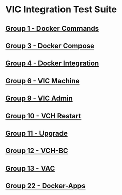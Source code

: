 VIC Integration Test Suite
=======


[Group 1 - Docker Commands](Group1-Docker-Commands/TestCases.md)
-
[Group 3 - Docker Compose](Group3-Docker-Compose/TestCases.md)
-
[Group 4 - Docker Integration](Group4-Docker-Integration/TestCases.md)
-
[Group 6 - VIC Machine](Group6-VIC-Machine/TestCases.md)
-
[Group 9 - VIC Admin](Group9-VIC-Admin/TestCases.md)
-
[Group 10 - VCH Restart](Group10-VCH-Restart/TestCases.md)
-
[Group 11 - Upgrade](Group11-Upgrade/TestCases.md)
-
[Group 12 - VCH-BC](Group12-VCH-BC/TestCases.md)
-
[Group 13 - VAC](Group13-VAC/TestCases.md)
-
[Group 22 - Docker-Apps](Group22-Docker-Apps/TestCases.md)
-